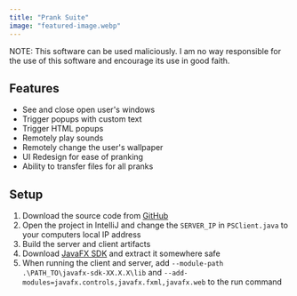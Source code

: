 ```yaml
---
title: "Prank Suite"
image: "featured-image.webp"
---
```

NOTE: This software can be used maliciously. I am no way responsible for the use of this software and encourage its use in good faith.

## Features
- See and close open user's windows
- Trigger popups with custom text
- Trigger HTML popups
- Remotely play sounds
- Remotely change the user's wallpaper
- UI Redesign for ease of pranking
- Ability to transfer files for all pranks

## Setup
1. Download the source code from [GitHub](https://github.com/joshuafhiggins/PrankSuite)
2. Open the project in IntelliJ and change the `SERVER_IP` in `PSClient.java` to your computers local IP address
3. Build the server and client artifacts
4. Download [JavaFX SDK](https://gluonhq.com/products/javafx/) and extract it somewhere safe
5. When running the client and server, add `--module-path .\PATH_TO\javafx-sdk-XX.X.X\lib` and `--add-modules=javafx.controls,javafx.fxml,javafx.web` to the run command